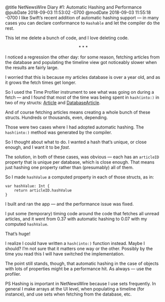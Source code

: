 @title NetNewsWire Diary #1: Automatic Hashing and Performance
@pubDate 2018-09-03 11:53:02 -0700
@modDate 2018-09-03 11:55:18 -0700
I like Swift’s recent addition of automatic hashing support — in many cases you can declare conformance to `Hashable` and let the compiler do the rest.

This let me delete a bunch of code, and I love deleting code.

<p style="text-align:center">* * *</p>

I noticed a regression the other day: for some reason, fetching articles from the database and populating the timeline view got noticeably slower when the results are fairly large.

I worried that this is because my articles database is over a year old, and as it grows the fetch times get longer.

So I used the Time Profiler instrument to see what was going on during a fetch — and I found that most of the time was being spent in `hash(into:)` in two of my structs: [Article](https://github.com/brentsimmons/NetNewsWire/blob/master/Frameworks/Articles/Article.swift) and [DatabaseArticle](https://github.com/brentsimmons/NetNewsWire/blob/master/Frameworks/ArticlesDatabase/DatabaseArticle.swift).

And of course fetching articles means creating a whole bunch of these structs. Hundreds or thousands, even, depending.

Those were two cases where I had adopted automatic hashing. The `hash(into:)` method was generated by the compiler.

So I thought about what to do. I wanted a hash that’s unique, or close enough, and I want it to be *fast*.

The solution, in both of these cases, was obvious — each has an `articleID` property that is unique per database, which is close enough. That means just hashing one property rather than (presumably) all of them.

So I made `hashValue` a computed property in each of those structs, as in:

	var hashValue: Int {
	    return articleID.hashValue
	}

I built and ran the app — and the performance issue was fixed.

I put some (temporary) timing code around the code that fetches all unread articles, and it went from 0.37 with automatic hashing to 0.07 with my computed `hashValue`.

That’s huge!

I realize I could have written a `hash(into:)` function instead. Maybe I should? I’m not sure that it matters one way or the other. Possibly by the time you read this I will have switched the implementation.

The point still stands, though, that automatic hashing in the case of objects with lots of properties might be a performance hit. As always — use the profiler.

PS Hashing is important in NetNewsWire because I use sets frequently. In general I make arrays at the UI level, when populating a timeline (for instance), and use sets when fetching from the database, etc.
